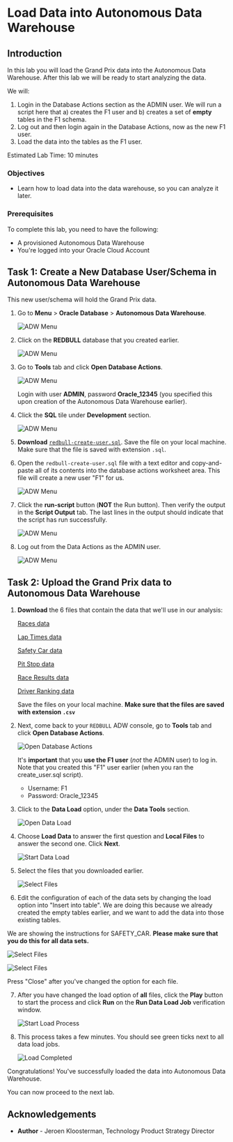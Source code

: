 # Load Data into Autonomous Data Warehouse

<!--![Banner](images/banner.png)-->

## Introduction
In this lab you will load the Grand Prix data into the Autonomous Data Warehouse. After this lab we will be ready to start analyzing the data.

We will:
1. Login in the Database Actions section as the ADMIN user. We will run a script here that a) creates the F1 user and b) creates a set of **empty** tables in the F1 schema.
2. Log out and then login again in the Database Actions, now as the new F1 user.
3. Load the data into the tables as the F1 user.

Estimated Lab Time: 10 minutes

### Objectives
- Learn how to load data into the data warehouse, so you can analyze it later.

### Prerequisites
To complete this lab, you need to have the following:
- A provisioned Autonomous Data Warehouse
- You're logged into your Oracle Cloud Account

## **Task 1**: Create a New Database User/Schema in Autonomous Data Warehouse

This new user/schema will hold the Grand Prix data.

1. Go to **Menu** > **Oracle Database** > **Autonomous Data Warehouse**.

   ![ADW Menu](images/adw-menu.png)

2. Click on the **REDBULL** database that you created earlier.

   ![ADW Menu](images/open-redbull2.png)

3. Go to **Tools** tab and click **Open Database Actions**.

   ![ADW Menu](images/open-database-actions.png)

   Login with user **ADMIN**, password **Oracle_12345** (you specified this upon creation of the Autonomous Data Warehouse earlier).

4. Click the **SQL** tile under **Development** section.

    ![ADW Menu](images/open-sql.png)

5. **Download** <a href="https://objectstorage.eu-frankfurt-1.oraclecloud.com/p/QBIpPOnfRdUezN-5rzycJqiPTwK0fOxTqiEUaEstDb7l9ou55SeTIMPQv9Umfh01/n/odca/b/workshops-livelabs-do-not-delete/o/redbull-create-user.sql" target="\_blank">`redbull-create-user.sql`</a>. Save the file on your local machine. Make sure that the file is saved with extension `.sql`.

6. Open the `redbull-create-user.sql` file with a text editor and copy-and-paste all of its contents into the database actions worksheet area. This file will create a new user "F1" for us.

    ![ADW Menu](images/copy-paste.png)

7. Click the **run-script** button (**NOT** the Run button). Then verify the output in the **Script Output** tab. The last lines in the output should indicate that the script has run successfully.

    ![ADW Menu](images/run-script.png)

8. Log out from the Data Actions as the ADMIN user.

   ![ADW Menu](images/signoutadmin.png)

## **Task 2**: Upload the Grand Prix data to Autonomous Data Warehouse

1. **Download** the 6 files that contain the data that we'll use in our analysis:

   <a href="https://objectstorage.eu-frankfurt-1.oraclecloud.com/p/mss-m7_Hu1acplYpDU9jQE6LQzYGMNCJAw2kv-TZtK7WZ8XB0IkWvnMLGQ77zx3p/n/odca/b/workshops-livelabs-do-not-delete/o/RACES.csv" target="\_blank">Races data</a>

   <a href="https://objectstorage.eu-frankfurt-1.oraclecloud.com/p/Ste8VTJD85wJLXrIIz8jvachpw197cfhUrv_l3ACX0-_9x0A15_icePdsLBgUtm-/n/odca/b/workshops-livelabs-do-not-delete/o/LAP_TIMES.csv" target="\_blank">Lap Times data</a>

   <a href="https://objectstorage.eu-frankfurt-1.oraclecloud.com/p/tFVH460U7oe_cxN4zX7deI9w5PuvFDUCw0QidTrrrlGI8HqSQ_BO9OzAYBFIaoax/n/odca/b/workshops-livelabs-do-not-delete/o/SAFETY_CAR.csv" target="\_blank">Safety Car data</a>

   <a href="https://objectstorage.eu-frankfurt-1.oraclecloud.com/p/NevYKwlbSVmGGks9t63Zs-V7Wi4_L_NXjFyLdG-sKFApIgjy4QMrROzxikPT5GDD/n/odca/b/workshops-livelabs-do-not-delete/o/PIT_STOPS.csv" target="\_blank">Pit Stop data</a>

   <a href="https://objectstorage.eu-frankfurt-1.oraclecloud.com/p/pLhQUqTCanEp3IAF1EnNSQaDI0f2uoF2La0MN_PjXAQNWXgqa5oqOrBwEaW8T56A/n/odca/b/workshops-livelabs-do-not-delete/o/RESULTS.csv" target="\_blank">Race Results data</a>

   <a href="https://objectstorage.eu-frankfurt-1.oraclecloud.com/p/SJriQFzJGysZkyUpbGvcZvk_ID6gOANvPV9TIvDczQNN3FC_2ECSpuOZaC5YzuSG/n/odca/b/workshops-livelabs-do-not-delete/o/DRIVER_STANDINGS.csv" target="\_blank">Driver Ranking data</a>

   Save the files on your local machine. **Make sure that the files are saved with extension `.csv`**

2. Next, come back to your `REDBULL` ADW console, go to **Tools** tab and click **Open Database Actions**.

   ![Open Database Actions](images/open-database-actions.png)

   It's **important** that you **use the F1 user** (_not_ the ADMIN user) to log in. Note that you created this "F1" user earlier (when you ran the create_user.sql script).

   - Username: F1
   - Password: Oracle_12345

3. Click to the **Data Load** option, under the **Data Tools** section.

   ![Open Data Load](images/open-data-load.png)

4. Choose **Load Data** to answer the first question and **Local Files** to answer the second one. Click **Next**.

    ![Start Data Load](images/start-data-load.png)

5. Select the files that you downloaded earlier.

    ![Select Files](images/select-files.png)

6. Edit the configuration of each of the data sets by changing the load option into "Insert into table". We are doing this because we already created the empty tables earlier, and we want to add the data into those existing tables.

  We are showing the instructions for SAFETY_CAR. **Please make sure that you do this for all data sets.**

   ![Select Files](images/edit-safety-car.png)

   ![Select Files](images/change-option1.png)

   Press "Close" after you've changed the option for each file.

7. After you have changed the load option of **all** files, click the **Play** button to start the process and click **Run** on the **Run Data Load Job** verification window.

    ![Start Load Process](images/load-data.png)

8. This process takes a few minutes. You should see  green ticks next to all data load jobs.

    ![Load Completed](images/load-completed.png)

Congratulations! You've successfully loaded the data into Autonomous Data Warehouse.

You can now proceed to the next lab.

## **Acknowledgements**

- **Author** - Jeroen Kloosterman, Technology Product Strategy Director
